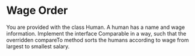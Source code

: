 
# Wage Order

You are provided with the class Human. A human has a name and wage information. Implement the interface Comparable in a way, such that the overridden compareTo method sorts the humans according to wage from largest to smallest salary.
